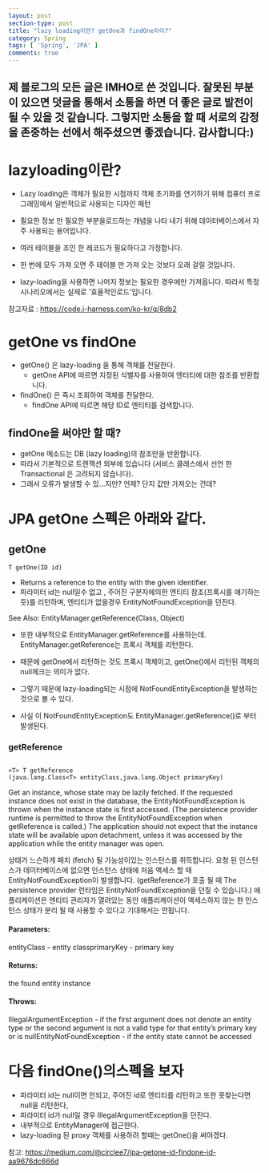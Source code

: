 ```yaml
---
layout: post
section-type: post
title: "lazy loading이란? getOne과 findOne차이?"
category: Spring
tags: [ 'Spring', 'JPA' ]
comments: true
---
```

제 블로그의 모든 글은 IMHO로 쓴 것입니다.
잘못된 부분이 있으면 덧글을 통해서 소통을 하면 더 좋은 글로 발전이 될 수 있을 것 같습니다.
그렇지만 소통을 할 때 서로의 감정을 존중하는 선에서 해주셨으면 좋겠습니다.
감사합니다:)
---

# lazyloading이란?
- Lazy loading은 객체가 필요한 시점까지 객체 초기화를 연기하기 위해 컴퓨터 프로그래밍에서 일반적으로 사용되는 디자인 패턴

- 필요한 정보 만 필요한 부분을로드하는 개념을 나타 내기 위해 데이터베이스에서 자주 사용되는 용어입니다.
- 여러 테이블을 조인 한 레코드가 필요하다고 가정합니다.
- 한 번에 모두 가져 오면 주 테이블 만 가져 오는 것보다 오래 걸릴 것입니다.
- lazy-loading을 사용하면 나머지 정보는 필요한 경우에만 가져옵니다. 따라서 특정 시나리오에서는 실제로 '효율적인로드'입니다.

참고자료 : https://code.i-harness.com/ko-kr/q/8db2


# getOne vs findOne
- getOne() 은 lazy-loading 을 통해 객체를 전달한다.
  - getOne API에 따르면 지정된 식별자를 사용하여 엔터티에 대한 참조를 반환합니다.
- findOne() 은 즉시 조회하여 객체를 전달한다.
  - findOne API에 따르면 해당 ID로 엔티티를 검색합니다.

## findOne을 써야만 할 때?
- getOne 메소드는 DB (lazy loading)의 참조만을 반환합니다.
- 따라서 기본적으로 트랜잭션 외부에 있습니다 (서비스 클래스에서 선언 한 Transactional 은 고려되지 않습니다).
- 그래서 오류가 발생할 수 있...지만? 언제? 단지 값만 가져오는 건데?




# JPA getOne 스펙은 아래와 같다.

## getOne
```
T getOne(ID id)
```


- Returns a reference to the entity with the given identifier.
- 파라미터 id는 null일수 없고 , 주어진 구분자에의한 엔티티 참조(프록시를 얘기하는 듯)를 리턴하며, 엔티티가 없을경우 EntityNotFoundException을 던진다.

See Also: EntityManager.getReference(Class, Object)
- 또한 내부적으로 EntityManager.getReference를 사용하는데. EntityManager.getReference는 프록시 객체를 리턴한다.
- 때문에 getOne에서 리턴하는 것도 프록시 객체이고, getOne()에서 리턴된 객체의 null체크는 의미가 없다.

- 그렇기 때문에 lazy-loading되는 시점에 NotFoundEntityException을 발생하는 것으로 볼 수 있다.
- 사실 이 NotFoundEntityException도 EntityManager.getReference()로 부터 발생된다.

### getReference
```

<T> T getReference
(java.lang.Class<T> entityClass,java.lang.Object primaryKey)

```

Get an instance, whose state may be lazily fetched. If the requested instance does not exist in the database, the EntityNotFoundException is thrown when the instance state is first accessed. (The persistence provider runtime is permitted to throw the EntityNotFoundException when getReference is called.) The application should not expect that the instance state will be available upon detachment, unless it was accessed by the application while the entity manager was open.

상태가 느슨하게 페치 (fetch) 될 가능성이있는 인스턴스를 취득합니다. 요청 된 인스턴스가 데이터베이스에 없으면 인스턴스 상태에 처음 액세스 할 때 EntityNotFoundException이 발생합니다. (getReference가 호출 될 때 The persistence provider 런타임은 EntityNotFoundException을 던질 수 있습니다.) 애플리케이션은 엔티티 관리자가 열려있는 동안 애플리케이션이 액세스하지 않는 한 인스턴스 상태가 분리 될 때 사용할 수 있다고 기대해서는 안됩니다.

#### Parameters:
entityClass - entity
classprimaryKey - primary key

#### Returns:
the found entity instance

#### Throws:
IllegalArgumentException - if the first argument does not denote an entity type or the second argument is not a valid type for that entity’s primary key or is nullEntityNotFoundException - if the entity state cannot be accessed

# 다음 findOne()의스펙을 보자
- 파라미터 id는 null이면 안되고, 주어진 id로 엔티티를 리턴하고 또한 못찾는다면 null을 리턴한다,
- 파라미터 id가 null일 경우 IllegalArgumentException을 던진다.
- 내부적으로 EntityManager에 접근한다.
- lazy-loading 된 proxy 객체를 사용하려 할때는 getOne()을 써야겠다.



참고: https://medium.com/@circlee7/jpa-getone-id-findone-id-aa9676dc666d
